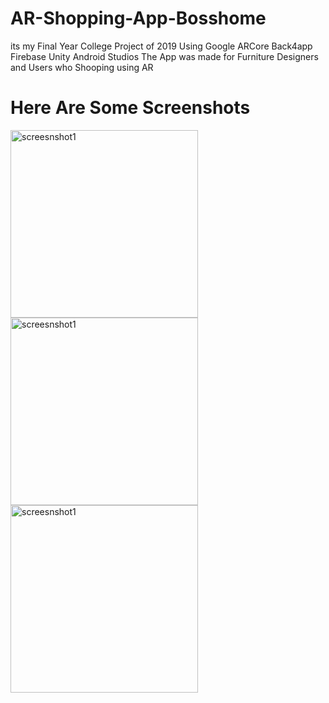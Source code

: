 # AR-Shopping-App-Bosshome
its my Final Year College Project of 2019
Using Google ARCore
Back4app
Firebase
Unity 
Android Studios
The App was made for Furniture Designers and Users who Shooping using AR



<h1>Here Are Some Screenshots</h1>
<div aligh="vertical">
<img src="https://user-images.githubusercontent.com/48755786/149526133-ffa73a73-9b4b-4f7c-acba-3427917de27c.jpeg" alt="screesnshot1" width="300" height="auto" >
<img src="https://user-images.githubusercontent.com/48755786/149526145-775c22f0-021f-421b-ab75-8b883736cf9b.jpeg" alt="screesnshot1" width="300" height="auto" >
<img src="https://user-images.githubusercontent.com/48755786/149526140-86c49a10-dae8-4a78-80f7-b98dff0f0049.jpeg" alt="screesnshot1" width="300" height="auto" >
  </div>

